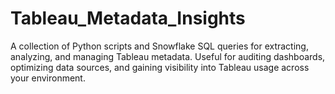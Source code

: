 # Tableau_Metadata_Insights
A collection of Python scripts and Snowflake SQL queries for extracting, analyzing, and managing Tableau metadata. Useful for auditing dashboards, optimizing data sources, and gaining visibility into Tableau usage across your environment.

